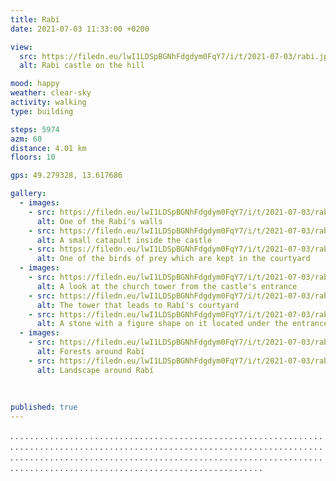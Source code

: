 ```yaml
---
title: Rabí
date: 2021-07-03 11:33:00 +0200

view:
  src: https://filedn.eu/lwI1LDSpBGNhFdgdym0FqY7/i/t/2021-07-03/rabi.jpg
  alt: Rabi castle on the hill

mood: happy
weather: clear-sky
activity: walking
type: building

steps: 5974
azm: 60
distance: 4.01 km
floors: 10

gps: 49.279328, 13.617686

gallery:
  - images:
    - src: https://filedn.eu/lwI1LDSpBGNhFdgdym0FqY7/i/t/2021-07-03/rabi-strana.jpg
      alt: One of the Rabí's walls
    - src: https://filedn.eu/lwI1LDSpBGNhFdgdym0FqY7/i/t/2021-07-03/rabi-katapult.jpg
      alt: A small catapult inside the castle
    - src: https://filedn.eu/lwI1LDSpBGNhFdgdym0FqY7/i/t/2021-07-03/rabi-dravy-ptak.jpg
      alt: One of the birds of prey which are kept in the courtyard
  - images:
    - src: https://filedn.eu/lwI1LDSpBGNhFdgdym0FqY7/i/t/2021-07-03/rabi-oblouk.jpg
      alt: A look at the church tower from the castle's entrance
    - src: https://filedn.eu/lwI1LDSpBGNhFdgdym0FqY7/i/t/2021-07-03/rabi-tower.jpg
      alt: The tower that leads to Rabí's courtyard
    - src: https://filedn.eu/lwI1LDSpBGNhFdgdym0FqY7/i/t/2021-07-03/rabi-statue.jpg
      alt: A stone with a figure shape on it located under the entrance tower
  - images:
    - src: https://filedn.eu/lwI1LDSpBGNhFdgdym0FqY7/i/t/2021-07-03/rabi-les.jpg
      alt: Forests around Rabí
    - src: https://filedn.eu/lwI1LDSpBGNhFdgdym0FqY7/i/t/2021-07-03/rabi-kolem.jpg
      alt: Landscape around Rabí
  
      
      
published: true
---
```

.  .  .  .  .  .  .  .  .  .  .  .  .  .  .  .  . .  .  .  .  .  .  .  .  .  .  .  .  .  .  .  .  .  .  .  .  .  .  .  .  .  .  .  .  .  .  .  .  .  . .  .  .  .  .  .  .  .  .  .  .  .  .  .  .  .  . .  .  .  .  .  .  .  .  .  .  .  .  .  .  .  .  . .  .  .  .  .  .  .  .  .  .  .  .  .  .  .  .  .  .  .  .  .  .  .  .  .  .  .  .  .  .  .  .  .  . .  .  .  .  .  .  .  .  .  .  .  .  .  .  .  .  . .  .  .  .  .  .  .  .  .  .  .  .  .  .  .  .  . .  .  .  .  .  .  .  .  .  .  .  .  .  .  .  .  .  .  .  .  .  .  .  .  .  .  .  .  .  .  .  .  .  .  .  .  .  .  .  .  .  .  .  .  .  .  .  .  .  .  .  .  .  .  .  .  .  .  .  .  .  .  .  .  .  .  .  .  .  .  .  .  .  .  .  .  .  .  .  .  .  .  .  .  .  .  .